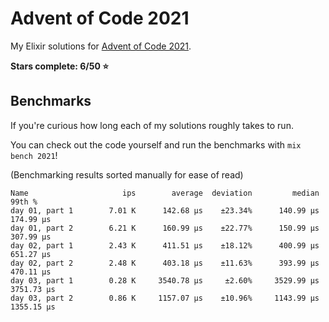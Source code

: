 # Advent of Code 2021

My Elixir solutions for [Advent of Code 2021](https://adventofcode.com/2021).

**Stars complete: 6/50 :star:**

## Benchmarks

If you're curious how long each of my solutions roughly takes to run.

You can check out the code yourself and run the benchmarks with `mix bench 2021`!

(Benchmarking results sorted manually for ease of read)

```
Name                     ips        average  deviation         median         99th %
day 01, part 1        7.01 K      142.68 μs    ±23.34%      140.99 μs      174.99 μs
day 01, part 2        6.21 K      160.99 μs    ±22.77%      150.99 μs      307.99 μs
day 02, part 1        2.43 K      411.51 μs    ±18.12%      400.99 μs      651.27 μs
day 02, part 2        2.48 K      403.18 μs    ±11.63%      393.99 μs      470.11 μs
day 03, part 1        0.28 K     3540.78 μs     ±2.60%     3529.99 μs     3751.73 μs
day 03, part 2        0.86 K     1157.07 μs    ±10.96%     1143.99 μs     1355.15 μs
```
